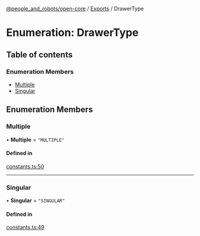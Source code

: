[@people_and_robots/open-core](../README.md) / [Exports](../modules.md) / DrawerType

# Enumeration: DrawerType

## Table of contents

### Enumeration Members

- [Multiple](DrawerType.md#multiple)
- [Singular](DrawerType.md#singular)

## Enumeration Members

### Multiple

• **Multiple** = ``"MULTIPLE"``

#### Defined in

[constants.ts:50](https://github.com/Wisc-HCI/open-vp/blob/c25824e2/packages/open-core/src/constants.ts#L50)

___

### Singular

• **Singular** = ``"SINGULAR"``

#### Defined in

[constants.ts:49](https://github.com/Wisc-HCI/open-vp/blob/c25824e2/packages/open-core/src/constants.ts#L49)
